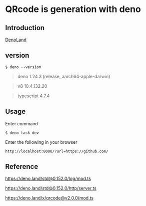 # QRcode is generation with deno

## Introduction

[DenoLand](https://deno.land)

## version

```
$ deno --version
```

> deno 1.24.3 (release, aarch64-apple-darwin)

> v8 10.4.132.20

> typescript 4.7.4

## Usage

Enter command

```
$ deno task dev
```

Enter the following in your browser

```
http://localhost:8000/?url=https://github.com/
```

## Reference

https://deno.land/std@0.152.0/log/mod.ts

https://deno.land/std@0.152.0/http/server.ts

https://deno.land/x/qrcode@v2.0.0/mod.ts
